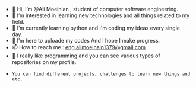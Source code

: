 - 👋 Hi, I’m @Ali Moeinian , student of computer software engineering.
- 👀 I’m interested in learning new technologies and all things related to my field.
- 🌱 I’m currently learning python and i'm coding my ideas every single day.
- 💞️ I’m here to uploade my codes And I hope I make progress.
- 📫 How to reach me :  eng.alimoeinain1379@gmail.com
- 👀 I really like programming and you can see various types of repositories on my profile.
-     You can find different projects, challenges to learn new things and etc.               

<!---
AliMoeinian/AliMoeinian is a ✨ special ✨ repository because its `README.md` (this file) appears on your GitHub profile.
You can click the Preview link to take a look at your changes.
--->
